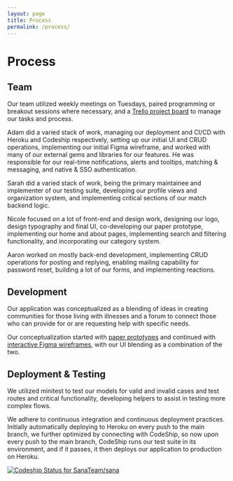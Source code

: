 ```yaml
---
layout: page
title: Process
permalink: /process/
---
```


# Process

## Team

Our team utilized weekly meetings on Tuesdays, paired programming or breakout sessions where necessary, and a [Trello project board](https://trello.com/b/7bAUsPY6/sana-project-board) to manage our tasks and process.

Adam did a varied stack of work, managing our deployment and CI/CD with Heroku and Codeship respectively, setting up our initial UI and CRUD operations, implementing our initial Figma wireframe, and worked with many of our external gems and libraries for our features. He was responsible for our real-time notifications, alerts and tooltips, matching & messaging, and native & SSO authentication.

Sarah did a varied stack of work, being the primary maintainee and implementer of our testing suite, developing our profile views and organization system, and implementing critical sections of our match backend logic.

Nicole focused on a lot of front-end and design work, designing our logo, design typography and final UI, co-developing our paper prototype, implementing our home and about pages, implementing search and filtering functionality, and incorporating our category system.

Aaron worked on mostly back-end development, implementing CRUD operations for posting and replying, enabling mailing capability for password reset, building a lot of our forms, and implementing reactions.

## Development

Our application was conceptualized as a blending of ideas in creating communities for those living with illnesses and a forum to connect those who can provide for or are requesting help with specific needs.

Our conceptualization started with [paper prototypes](https://github.com/SanaTeam/sana/blob/main/public/paper_prototypes.pdf) and continued with [interactive Figma wireframes](https://www.figma.com/proto/mFxItAbMhLuY8SrB0KFrXL/Wireframe?node-id=4%3A301&scaling=min-zoom), with our UI blending as a combination of the two.

## Deployment & Testing

We utilized minitest to test our models for valid and invalid cases and test routes and critical functionality, developing helpers to assist in testing more complex flows. 

We adhere to continuous integration and continuous deployment practices. Initially automatically deploying to Heroku on every push to the main branch, we further optimized by connecting with CodeShip, so now upon every push to the main branch, CodeShip runs our test suite in its environment, and if it passes, it then deploys our application to production on Heroku.

[![Codeship Status for SanaTeam/sana](https://app.codeship.com/projects/f5b8ec28-e505-4bd2-8ceb-270ae746f985/status?branch=main)](https://app.codeship.com/projects/443139)